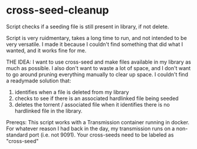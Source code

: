# cross-seed-cleanup
Script checks if a seeding file is still present in library, if not delete.

Script is very ruidmentary, takes a long time to run, and not intended to be very versatile. I made it because I couldn't find something that did what I wanted, and it works fine for me.

THE IDEA:
I want to use cross-seed and make files available in my library as much as possible. I also don't want to waste a lot of space, and I don't want to go around pruning everything manually to clear up space. I couldn't find a readymade solution that:
1) identifies when a file is deleted from my library
2) checks to see if there is an associated hardlinked file being seeded
3) deletes the torrent / associated file when it identifies there is no hardlinked file in the library.

Prereqs:
This script works with a Transmission container running in docker. For whatever reason I had back in the day, my transmission runs on a non-standard port (i.e. not 9091).
Your cross-seeds need to be labeled as "cross-seed"
